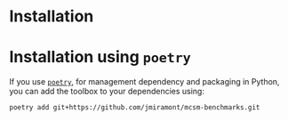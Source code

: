 # Installation

# Installation using ```poetry```

If you use [```poetry```](https://python-poetry.org/docs/), for management dependency and packaging in Python, you can add the toolbox to your dependencies using:

```bash
poetry add git+https://github.com/jmiramont/mcsm-benchmarks.git
```
